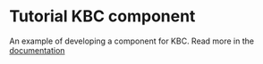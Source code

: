 # Tutorial KBC component

An example of developing a component for KBC. Read more in the [documentation](https://developers.keboola.com/extend/component/tutorial/)
